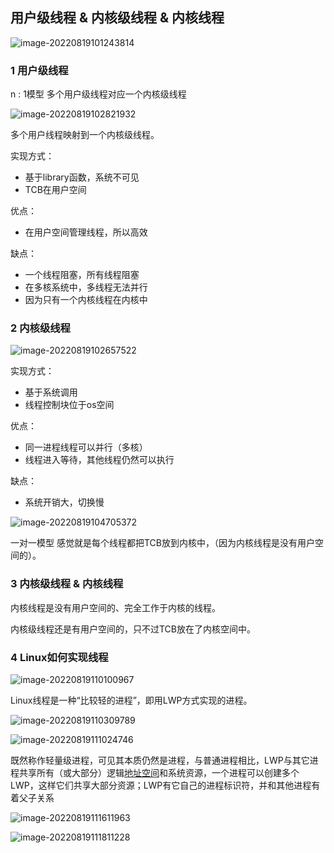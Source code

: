 ## 用户级线程 & 内核级线程 & 内核线程



![image-20220819101243814](C:/Users/xf/AppData/Roaming/Typora/typora-user-images/image-20220819101243814.png)



### 1 用户级线程

n : 1模型 多个用户级线程对应一个内核级线程

![image-20220819102821932](C:/Users/xf/AppData/Roaming/Typora/typora-user-images/image-20220819102821932.png)

多个用户线程映射到一个内核级线程。

实现方式：

+ 基于library函数，系统不可见
+ TCB在用户空间

优点：

+ 在用户空间管理线程，所以高效

缺点：

+ 一个线程阻塞，所有线程阻塞
+ 在多核系统中，多线程无法并行
+ 因为只有一个内核线程在内核中



### 2 内核级线程

![image-20220819102657522](C:/Users/xf/AppData/Roaming/Typora/typora-user-images/image-20220819102657522.png)

实现方式：

+ 基于系统调用
+ 线程控制块位于os空间

优点：

+ 同一进程线程可以并行（多核）
+ 线程进入等待，其他线程仍然可以执行

缺点：

+ 系统开销大，切换慢

![image-20220819104705372](C:/Users/xf/AppData/Roaming/Typora/typora-user-images/image-20220819104705372.png)

一对一模型 感觉就是每个线程都把TCB放到内核中，（因为内核线程是没有用户空间的）。

### 3 内核级线程 & 内核线程

内核线程是没有用户空间的、完全工作于内核的线程。

内核级线程还是有用户空间的，只不过TCB放在了内核空间中。

### 4 Linux如何实现线程

![image-20220819110100967](C:/Users/xf/AppData/Roaming/Typora/typora-user-images/image-20220819110100967.png)

Linux线程是一种“比较轻的进程”，即用LWP方式实现的进程。

![image-20220819110309789](C:/Users/xf/AppData/Roaming/Typora/typora-user-images/image-20220819110309789.png)

![image-20220819111024746](C:/Users/xf/AppData/Roaming/Typora/typora-user-images/image-20220819111024746.png)

既然称作轻量级进程，可见其本质仍然是进程，与普通进程相比，LWP与其它进程共享所有（或大部分）逻辑[地址空间](https://so.csdn.net/so/search?q=地址空间&spm=1001.2101.3001.7020)和系统资源，一个进程可以创建多个LWP，这样它们共享大部分资源；LWP有它自己的进程标识符，并和其他进程有着父子关系

![image-20220819111611963](C:/Users/xf/AppData/Roaming/Typora/typora-user-images/image-20220819111611963.png)

![image-20220819111811228](C:/Users/xf/AppData/Roaming/Typora/typora-user-images/image-20220819111811228.png)



